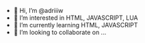 - 👋 Hi, I’m @adriiiw
- 👀 I’m interested in HTML, JAVASCRIPT, LUA
- 🌱 I’m currently learning HTML, JAVASCRIPT
- 💞️ I’m looking to collaborate on ...

<!---
adriiiw/adriiiw is a ✨ special ✨ repository because its `README.md` (this file) appears on your GitHub profile.
You can click the Preview link to take a look at your changes.
--->
